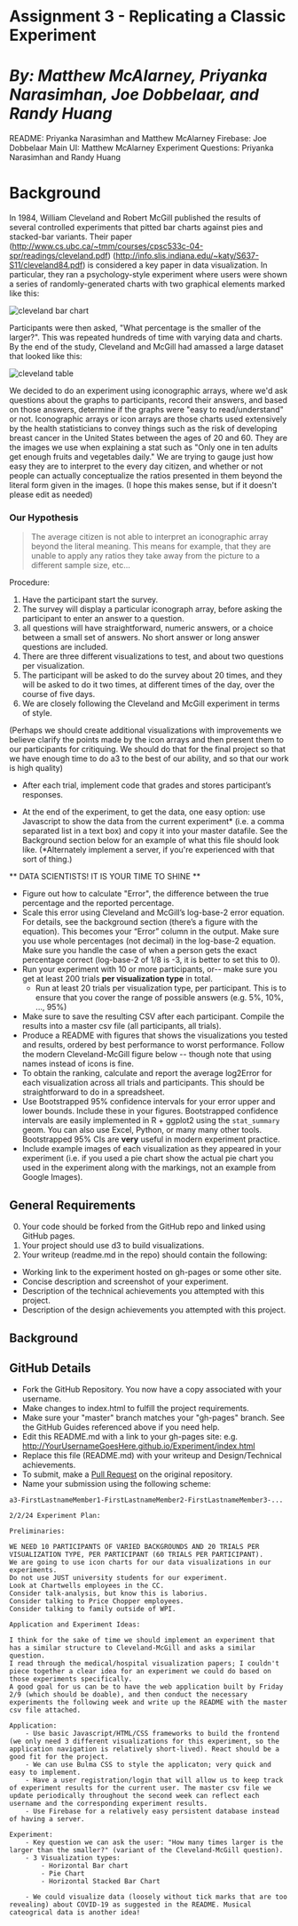# Assignment 3 - Replicating a Classic Experiment  
*By: Matthew McAlarney, Priyanka Narasimhan, Joe Dobbelaar, and Randy Huang*
==
README: Priyanka Narasimhan and Matthew McAlarney
Firebase: Joe Dobbelaar
Main UI: Matthew McAlarney
Experiment Questions: Priyanka Narasimhan and Randy Huang


Background
==
In 1984, William Cleveland and Robert McGill published the results of several controlled experiments that pitted bar charts against pies and stacked-bar variants. 
Their paper (http://www.cs.ubc.ca/~tmm/courses/cpsc533c-04-spr/readings/cleveland.pdf) (http://info.slis.indiana.edu/~katy/S637-S11/cleveland84.pdf) is considered a key paper in data visualization.
In particular, they ran a psychology-style experiment where users were shown a series of randomly-generated charts with two graphical elements marked like this:

![cleveland bar chart](img/cleveland-bar.png)

Participants were then asked, "What percentage is the smaller of the larger?". 
This was repeated hundreds of time with varying data and charts. 
By the end of the study, Cleveland and McGill had amassed a large dataset that looked like this:

![cleveland table](img/cleveland-table.png)

We decided to do an experiment using iconographic arrays, where we'd ask questions about the graphs to participants, record their answers, and based on those answers, determine if the graphs were "easy to read/understand" or not. Iconographic arrays or icon arrays are those charts used extensively by the health statisticians to convey things such as the risk of developing breast cancer in the United States between the ages of 20 and 60. They are the images we use when explaining a stat such as "Only one in ten adults get enough fruits and vegetables daily." We are trying to gauge just how easy they are to interpret to the every day citizen, and whether or not people can actually conceptualize the ratios presented in them beyond the literal form given in the images. (I hope this makes sense, but if it doesn't please edit as needed)

### Our Hypothesis 

> The average citizen is not able to interpret an iconographic array beyond the literal meaning. This means for example, that they are unable to apply any ratios they take away from the picture to a different sample size, etc... 

Procedure:
1) Have the participant start the survey.
2) The survey will display a particular iconograph array, before asking the participant to enter an answer to a question.
3) all questions will have straightforward, numeric answers, or a choice between a small set of answers. No short answer or long answer questions are included.
4) There are three different visualizations to test, and about two questions per visualization.
5) The participant will be asked to do the survey about 20 times, and they will be asked to do it two times, at different times of the day, over the course of five days.
6) We are closely following the Cleveland and McGill experiment in terms of style.


(Perhaps we should create additional visualizations with improvements we believe clarify the points made by the icon arrays and then present them to our participants for critiquing. We should do that for the final project so that we have enough time to do a3 to the best of our ability, and so that our work is high quality)

- After each trial, implement code that grades and stores participant’s responses.
  
- At the end of the experiment, to get the data, one easy option: use Javascript to show the data from the current experiment\* (i.e. a comma separated list in a text box) and copy it into your master datafile. See the Background section below for an example of what this file should look like. (\*Alternately implement a server, if you're experienced with that sort of thing.)

** DATA SCIENTISTS! IT IS YOUR TIME TO SHINE **

- Figure out how to calculate "Error", the difference between the true percentage and the reported percentage.
- Scale this error using Cleveland and McGill’s log-base-2 error equation. For details, see the background section (there’s a figure with the equation). This becomes your “Error” column in the output. Make sure you use whole percentages (not decimal) in the log-base-2 equation. Make sure you handle the case of when a person gets the exact percentage correct (log-base-2 of 1/8 is -3, it is better to set this to 0). 
- Run your experiment with 10 or more participants, or-- make sure you get at least 200 trials **per visualization type** in total.  
    - Run at least 20 trials per visualization type, per participant. This is to ensure that you cover the range of possible answers (e.g. 5%, 10%, ..., 95%)
- Make sure to save the resulting CSV after each participant. Compile the results into a master csv file (all participants, all trials).
- Produce a README with figures that shows the visualizations you tested and results, ordered by best performance to worst performance. Follow the modern Cleveland-McGill figure below -- though note that using names instead of icons is fine.
- To obtain the ranking, calculate and report the average log2Error for each visualization across all trials and participants. This should be straightforward to do in a spreadsheet.
- Use Bootstrapped 95\% confidence intervals for your error upper and lower bounds. Include these in your figures. Bootstrapped confidence intervals are easily implemented in R + ggplot2 using the `stat_summary` geom. You can also use Excel, Python, or many many other tools. Bootstrapped 95% CIs are **very** useful in modern experiment practice.
- Include example images of each visualization as they appeared in your experiment (i.e. if you used a pie chart show the actual pie chart you used in the experiment along with the markings, not an example from Google Images).

## General Requirements

0. Your code should be forked from the GitHub repo and linked using GitHub pages.
2. Your project should use d3 to build visualizations. 
3. Your writeup (readme.md in the repo) should contain the following:

- Working link to the experiment hosted on gh-pages or some other site.
- Concise description and screenshot of your experiment.
- Description of the technical achievements you attempted with this project.
- Description of the design achievements you attempted with this project.

Background
---

GitHub Details
---

- Fork the GitHub Repository. You now have a copy associated with your username.
- Make changes to index.html to fulfill the project requirements. 
- Make sure your "master" branch matches your "gh-pages" branch. See the GitHub Guides referenced above if you need help.
- Edit this README.md with a link to your gh-pages site: e.g. http://YourUsernameGoesHere.github.io/Experiment/index.html
- Replace this file (README.md) with your writeup and Design/Technical achievements.
- To submit, make a [Pull Request](https://help.github.com/articles/using-pull-requests/) on the original repository.
- Name your submission using the following scheme: 
```
a3-FirstLastnameMember1-FirstLastnameMember2-FirstLastnameMember3-...

2/2/24 Experiment Plan:

Preliminaries:

WE NEED 10 PARTICIPANTS OF VARIED BACKGROUNDS AND 20 TRIALS PER VISUALIZATION TYPE, PER PARTICIPANT (60 TRIALS PER PARTICIPANT).
We are going to use icon charts for our data visualizations in our experiments.
Do not use JUST university students for our experiment.
Look at Chartwells employees in the CC.
Consider talk-analysis, but know this is laborius.
Consider talking to Price Chopper employees.
Consider talking to family outside of WPI.

Application and Experiment Ideas:

I think for the sake of time we should implement an experiment that has a similar structure to Cleveland-McGill and asks a similar question.
I read through the medical/hospital visualization papers; I couldn't piece together a clear idea for an experiment we could do based on those experiments specifically.
A good goal for us can be to have the web application built by Friday 2/9 (which should be doable), and then conduct the necessary experiments the following week and write up the README with the master csv file attached.

Application:
    - Use basic Javascript/HTML/CSS frameworks to build the frontend (we only need 3 different visualizations for this experiment, so the application navigation is relatively short-lived). React should be a good fit for the project.
    - We can use Bulma CSS to style the applicaton; very quick and easy to implement.
    - Have a user registration/login that will allow us to keep track of experiment results for the current user. The master csv file we update periodically throughout the second week can reflect each username and the corresponding experiment results.
    - Use Firebase for a relatively easy persistent database instead of having a server.

Experiment:
    - Key question we can ask the user: "How many times larger is the larger than the smaller?" (variant of the Cleveland-McGill question).
    - 3 Visualization types:
        - Horizontal Bar chart
        - Pie Chart
        - Horizontal Stacked Bar Chart

    - We could visualize data (loosely without tick marks that are too revealing) about COVID-19 as suggested in the README. Musical cateogrical data is another idea!


```
